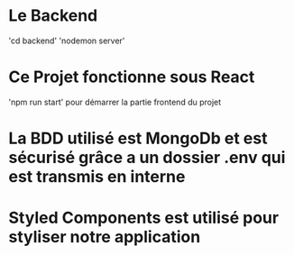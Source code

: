 # Le Backend
'cd backend'
'nodemon server'


# Ce Projet fonctionne sous React
'npm run start' pour démarrer la partie frontend du projet


# La BDD utilisé est MongoDb et est sécurisé grâce a un dossier .env qui est transmis en interne

# Styled Components est utilisé pour styliser notre application